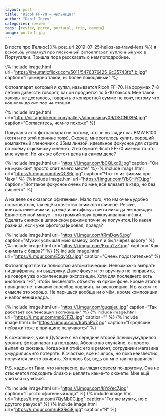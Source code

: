 ```yaml
---
layout: post
title: "Ricoh FF-70 – мыльница?"
author: "Danil Ineev"
categories: review
tags: [review, porto, portugal, trip, camera]
image: porto-1.jpg
---
```


В посте про [Гелиос]({% post_url 2019-07-25-helios-as-travel-lens %}) я вскользь упомянул про пленочный фотоаппарат, купленный уже в Португалии. Пришла пора рассказать о нем поподробнее.

{% include image.html url="https://live.staticflickr.com/5011/5476376425_9c35743fb7_b.jpg" caption="Примерно такой, но более покоцанный" %}

Фотоаппарат, который я купил, называется Ricoh FF-70. На форумах 7-8 летней давности говорят, как он продается по 5-10 баксов. Мне такой халявы не досталось, говорить о конкретной сумме не хочу, потому что кошелек до сих пор не отошел. 

{% include image.html url="http://vintagebikeoc.com/gallery/albums/may09/DSCN0394.jpg" caption="Согласитесь, чем-то похоже" %}

Покупал я этот фотоаппарат не потому, что он выглядит как BMW K100 (хотя и по этой причине тоже). Скорее, мне хотелось купить хороший компактный пленочник с 35мм линзой, идеальное фокусное для стрита по моему скромному мнению. И на бумаге Ricoh FF-70 именно то что мне нужно. Но как же обстоят дела на самом деле?


{% include image.html url="https://i.imgur.com/bCQLxq9.jpg" caption="Он не музыкант, просто спит на его месте" %}
{% include image.html url="https://i.imgur.com/twQCS6r.jpg" caption="Что-то из фильма про Чаки" %}
{% include image.html url="https://i.imgur.com/YbCHlYO.jpg" caption="Вот такое фокусное очень по мне, всё влезает в кадр, но без лишнего" %}

А на деле он оказался офигенным. Мало того, что им очень удобно пользоваться, так ещё и качество снимков отличное. Резкие, контрастные снимки, да ещё и автофокус почти никогда не подводит. Единственный минус – это громкий звук прокручивания плёнки. Сделать снимок в шпионском режиме точно не получится. Но какая разница, если уже сфотографировал, правда?


{% include image.html url="https://i.imgur.com/tRmDqw6.jpg" caption="Мужик услышал мою камеру, хоть я и был через дорогу" %}
{% include image.html url="https://i.imgur.com/Fxuu2zZ.jpg" caption="Как снимать с бедра?" %}
{% include image.html url="https://i.imgur.com/E5qvpQJ.jpg" caption="Очень подозрительно" %}

Фотоаппарат почти полностью автоматический. Невозможно выбрать ни диафрагму, ни выдержку. Даже фокус и тот вручную не поправить, не говоря уже о компенсации экспозиции. Хотя для последнего есть кнопочка "+2", чтобы высветлять объекты на ярком фоне. Кроме этого в принципе нет никаких способов повлиять на экспозицию. И в каком-то смысле это хорошо. Не паришься вообще ни о чём, кроме композиции и наполнении кадра.

{% include image.html url="https://i.imgur.com/guqajeu.jpg" caption="Так работает компенсация экспозиции" %}
{% include image.html url="https://i.imgur.com/mp93FZL.jpg" caption="" %}
{% include image.html url="https://i.imgur.com/6qNaPo7.jpg" caption="Городские пейзажи тоже в принципе получаются" %}

К сожалению, уже в Дублине я на середине второй пленки умудрился уронить фотоаппарат на пол дома. Абсолютно случайно, он просто выпал из рюкзака. Когда же я отнёс его в ремонт, сотрудники магазина умудрились его потерять. К счастью, всё нашлось, но пока неизвестно, получится ли его оживить. Хотелось бы, ведь он мне так понравился!

P.S. кадры от Тани, что интересно, выглядят совсем по-другому. Она не стесняется подходить близко и цеплять какие-то сюжеты. Мне ещё учиться и учиться.

{% include image.html url="https://i.imgur.com/kYoYec7.jpg" caption="Просто офигенный кадр" %}
{% include image.html url="https://i.imgur.com/7QyMb0C.jpg" caption="Тот же мужик, но с другого ракурса" %}
{% include image.html url="https://i.imgur.com/uB3Rv58.jpg" caption="Я" %}